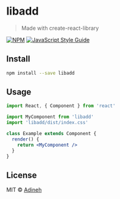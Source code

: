 # libadd

> Made with create-react-library

[![NPM](https://img.shields.io/npm/v/libadd.svg)](https://www.npmjs.com/package/libadd) [![JavaScript Style Guide](https://img.shields.io/badge/code_style-standard-brightgreen.svg)](https://standardjs.com)

## Install

```bash
npm install --save libadd
```

## Usage

```jsx
import React, { Component } from 'react'

import MyComponent from 'libadd'
import 'libadd/dist/index.css'

class Example extends Component {
  render() {
    return <MyComponent />
  }
}
```

## License

MIT © [Adineh](https://github.com/Adineh)
